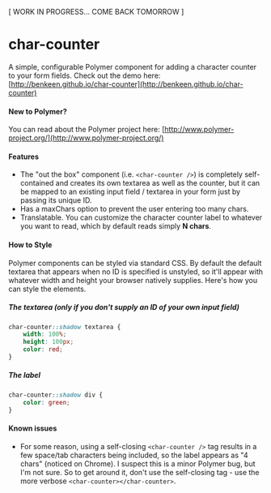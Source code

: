[ WORK IN PROGRESS... COME BACK TOMORROW ]

# char-counter

A simple, configurable Polymer component for adding a character counter to your form fields. Check out the
demo here: [http://benkeen.github.io/char-counter](http://benkeen.github.io/char-counter)

#### New to Polymer?

You can read about the Polymer project here:
[http://www.polymer-project.org/](http://www.polymer-project.org/)

#### Features

- The "out the box" component (i.e. `<char-counter />`) is completely self-contained and creates its own textarea as well as the counter, but it
can be mapped to an existing input field / textarea in your form just by passing its unique ID.
- Has a maxChars option to prevent the user entering too many chars.
- Translatable. You can customize the character counter label to whatever you want to read, which by default reads
simply **N chars**.


#### How to Style

Polymer components can be styled via standard CSS. By default the default textarea that appears when no ID is specified
is unstyled, so it'll appear with whatever width and height your browser natively supplies. Here's how you can style
the elements.

##### The textarea (only if you don't supply an ID of your own input field)

```css
char-counter::shadow textarea {
	width: 100%;
	height: 100px;
	color: red;
}
```

##### The label

```css
char-counter::shadow div {
	color: green;
}
```


#### Known issues

- For some reason, using a self-closing `<char-counter />` tag results in a few space/tab characters being included,
so the label appears as "4 chars" (noticed on Chrome). I suspect this is a minor Polymer bug, but I'm not sure. So
to get around it, don't use the self-closing tag - use the more verbose `<char-counter></char-counter>`.